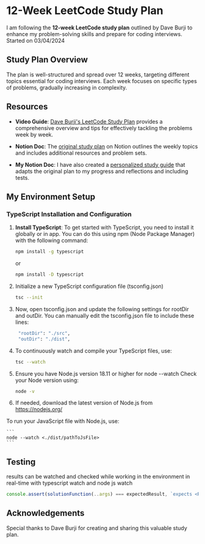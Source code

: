 # 12-Week LeetCode Study Plan

I am following the **12-week LeetCode study plan** outlined by Dave Burji to enhance my problem-solving skills and prepare for coding interviews. 
Started on 03/04/2024

## Study Plan Overview

The plan is well-structured and spread over 12 weeks, targeting different topics essential for coding interviews. Each week focuses on specific types of problems, gradually increasing in complexity.

## Resources

- **Video Guide**: [Dave Burji's LeetCode Study Plan](https://www.youtube.com/watch?v=UKP-Vca9Q4c&t) provides a comprehensive overview and tips for effectively tackling the problems week by week.

- **Notion Doc**: The [original study plan](https://ubiquitous-dragonfly-2fd.notion.site/12-Week-Leetcode-Preparation-Guide-e8e0b24383f54b0fb52832ef99b42c34) on Notion outlines the weekly topics and includes additional resources and problem sets.

- **My Notion Doc**: I have also created a [personalized study guide](https://jasper-jonquil-692.notion.site/12-Week-Leetcode-Preparation-Guide-ae1d34143b1d49aa981e0901d86d7f6a?pvs=4) that adapts the original plan to my progress and reflections and including tests.

## My Environment Setup
### TypeScript Installation and Configuration

1. **Install TypeScript**: To get started with TypeScript, you need to install it globally or in app. You can do this using npm (Node Package Manager) with the following command:

    ```bash
    npm install -g typescript
    ```
    or
    ```bash
    npm install -D typescript
    ```

2. Initialize a new TypeScript configuration file (tsconfig.json)
    ```bash
    tsc --init
    ```
3. Now, open tsconfig.json and update the following settings for rootDir and outDir. You can manually edit the tsconfig.json file to include these lines:

    ```bash
     "rootDir": "./src",
     "outDir": "./dist",
    ```

4. To continuously watch and compile your TypeScript files, use:

    ```bash
    tsc --watch
    ```

5. Ensure you have Node.js version 18.11 or higher for node --watch
Check your Node version using:

    ```bash
    node -v
    ```

6. If needed, download the latest version of Node.js from https://nodejs.org/

To run your JavaScript file with Node.js, use:

    ```
    node --watch <./dist/pathToJsFile>
    ```

## Testing
results can be watched and checked while working in the environment in real-time with typescript watch and node js watch
  ```typescript
  console.assert(solutionFunction(..args) === expectedResult, `expects <RESULT> | Returned $`{solutinFunction(...args)}`;
  ```
## Acknowledgements

Special thanks to Dave Burji for creating and sharing this valuable study plan.

